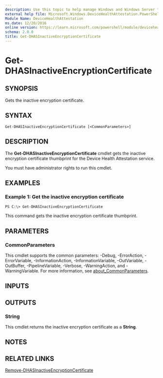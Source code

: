 ```yaml
---
description: Use this topic to help manage Windows and Windows Server technologies with Windows PowerShell.
external help file: Microsoft.Windows.DeviceHealthAttestation.PowerShell.dll-Help.xml
Module Name: DeviceHealthAttestation
ms.date: 12/20/2016
online version: https://learn.microsoft.com/powershell/module/devicehealthattestation/get-dhasinactiveencryptioncertificate?view=windowsserver2019-ps&wt.mc_id=ps-gethelp
schema: 2.0.0
title: Get-DHASInactiveEncryptionCertificate
---
```


# Get-DHASInactiveEncryptionCertificate

## SYNOPSIS
Gets the inactive encryption certificate.

## SYNTAX

```
Get-DHASInactiveEncryptionCertificate [<CommonParameters>]
```

## DESCRIPTION
The **Get-DHASInactiveEncryptionCertificate** cmdlet gets the inactive encryption certificate thumbprint for the Device Health Attestation service.

You must have administrator rights to run this cmdlet.

## EXAMPLES

### Example 1: Get the inactive encryption certificate
```
PS C:\> Get-DHASInactiveEncryptionCertificate
```

This command gets the inactive encryption certificate thumbprint.

## PARAMETERS

### CommonParameters
This cmdlet supports the common parameters: -Debug, -ErrorAction, -ErrorVariable, -InformationAction, -InformationVariable, -OutVariable, -OutBuffer, -PipelineVariable, -Verbose, -WarningAction, and -WarningVariable. For more information, see [about_CommonParameters](https://go.microsoft.com/fwlink/?LinkID=113216).

## INPUTS

## OUTPUTS

### String
This cmdlet returns the inactive encryption certificate as a **String**.

## NOTES

## RELATED LINKS

[Remove-DHASInactiveEncryptionCertificate](./Remove-DHASInactiveEncryptionCertificate.md)

